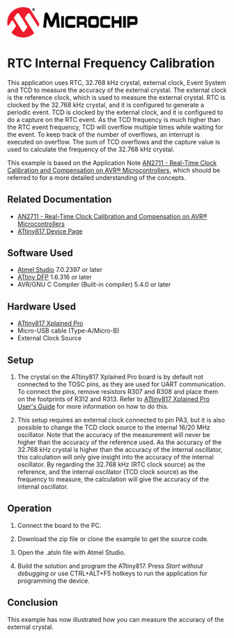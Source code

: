 <!-- Please do not change this html logo with link -->
<a href="https://www.microchip.com" rel="nofollow"><img src="images/microchip.png" alt="MCHP" width="300"/></a>

# RTC Internal Frequency Calibration

This application uses RTC, 32.768 kHz crystal, external clock, Event System and TCD to measure the accuracy of the external crystal. The external clock is the reference clock, which is used to measure the external crystal. RTC is clocked by the 32.768 kHz crystal, and it is configured to generate a periodic event. TCD is clocked by the external clock, and it is configured to do a capture on the RTC event. As the TCD frequency is much higher than the RTC event frequency, TCD will overflow multiple times while waiting for the event. To keep track of the number of overflows, an interrupt is executed on overflow. The sum of TCD overflows and the capture value is used to calculate the frequency of the 32.768 kHz crystal.

This example is based on the Application Note [AN2711 - Real-Time Clock Calibration and Compensation on AVR® Microcontrollers](https://www.microchip.com/DS00002711), which should be referred to for a more detailed understanding of the concepts.

## Related Documentation

- [AN2711 - Real-Time Clock Calibration and Compensation on AVR® Microcontrollers](https://www.microchip.com/DS00002711)
- [ATtiny817 Device Page](https://www.microchip.com/wwwproducts/en/ATTINY817)

## Software Used

- [Atmel Studio](https://www.microchip.com/mplab/avr-support/atmel-studio-7) 7.0.2397 or later
- [ATtiny DFP](http://packs.download.atmel.com/) 1.6.316 or later
- AVR/GNU C Compiler (Built-in compiler) 5.4.0 or later


## Hardware Used

- [ATtiny817 Xplained Pro](https://www.microchip.com/DevelopmentTools/ProductDetails/attiny817-xpro)
- Micro-USB cable (Type-A/Micro-B)
- External Clock Source

## Setup

1. The crystal on the ATtiny817 Xplained Pro board is by default not connected to the TOSC pins, as they are used for UART communication. To connect the pins, remove resistors R307 and R308 and place them on the footprints of R312 and R313. Refer to [ATtiny817 Xplained Pro User's Guide](https://www.microchip.com/DS50002684) for more information on how to do this.

2. This setup requires an external clock connected to pin PA3, but it is also possible to change the TCD clock source to the internal 16/20 MHz oscillator. Note that the accuracy of the measurement will never be higher than the accuracy of the reference used. As the accuracy of the 32.768 kHz crystal is higher than the accuracy of the internal oscillator, this calculation will only give insight into the accuracy of the internal oscillator. By regarding the 32.768 kHz (RTC clock source) as the reference, and the internal oscillator (TCD clock source) as the frequency to measure, the calculation will give the accuracy of the internal oscillator.

## Operation

1. Connect the board to the PC.

2. Download the zip file or clone the example to get the source code.

3. Open the .atsln file with Atmel Studio.

4. Build the solution and program the ATtiny817. Press *Start without debugging* or use CTRL+ALT+F5 hotkeys to run the application for programming the device.

## Conclusion

This example has now illustrated how you can measure the accuracy of the external crystal.